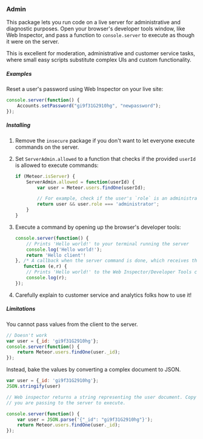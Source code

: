 ### Admin

This package lets you run code on a live server for administrative and diagnostic purposes. Open your browser's
developer tools window, like Web Inspector, and pass a function to `console.server` to execute as though it were on
the server.

This is excellent for moderation, administrative and customer service tasks, where small easy scripts substitute
complex UIs and custom functionality.

##### Examples

Reset a user's password using Web Inspector on your live site:

```js
console.server(function() {
    Accounts.setPassword("gi9f31G2910hg", "newpassword");
});
```

##### Installing

 1. Remove the `insecure` package if you don't want to let everyone execute commands on the server.
 2. Set `ServerAdmin.allowed` to a function that checks if the provided `userId` is allowed to execute commands:
    ```js
    if (Meteor.isServer) {
        ServerAdmin.allowed = function(userId) {
            var user = Meteor.users.findOne(userId);

            // For example, check if the user's `role` is an administrator
            return user && user.role === 'administrator';
        }
    }
    ```
 3. Execute a command by opening up the browser's developer tools:
    
    ```js
    console.server(function() {
        // Prints 'Hello world!' to your terminal running the server
        console.log('Hello world!');
        return 'Hello client'!
    }, /* A callback when the server command is done, which receives the error and the result */
       function (e,r) {
        // Prints 'Hello world!' to the Web Inspector/Developer Tools console.
        console.log(r);
    });
    ```
 4. Carefully explain to customer service and analytics folks how to use it!

##### Limitations

You cannot pass values from the client to the server.

```js
// Doesn't work
var user = {_id: 'gi9f31G2910hg'};
console.server(function() {
    return Meteor.users.findOne(user._id);
});
```

Instead, bake the values by converting a complex document to JSON.

```js
var user = {_id: 'gi9f31G2910hg'};
JSON.stringify(user)

// Web inspector returns a string representing the user document. Copy it, and paste it into the body of the function
// you are passing to the server to execute.

console.server(function() {
    var user = JSON.parse('{"_id": "gi9f31G2910hg"}');
    return Meteor.users.findOne(user._id);
});
```
